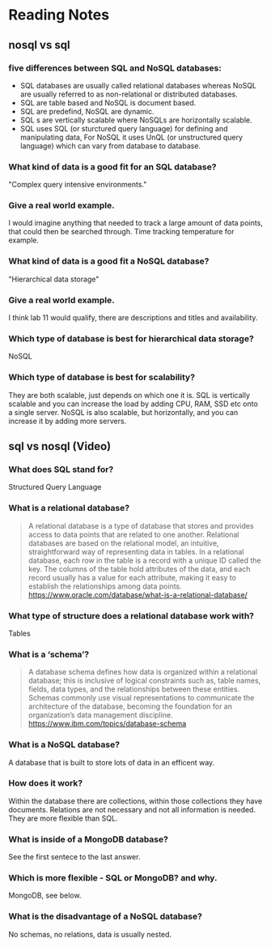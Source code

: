 # Reading Notes

## nosql vs sql

### five differences between SQL and NoSQL databases:

- SQL databases are usually called relational databases whereas NoSQL are usually referred to as non-relational or distributed databases.
- SQL are table based and NoSQL is document based. 
- SQL are predefind, NoSQL are dynamic.
- SQL s are vertically scalable where NoSQLs are horizontally scalable.
- SQL uses SQL (or sturctured query language) for defining and manipulating data, For NoSQL it uses UnQL (or unstructured query language) which can vary from database to database.

### What kind of data is a good fit for an SQL database?

"Complex query intensive environments."

### Give a real world example.

I would imagine anything that needed to track a large amount of data points, that could then be searched through. Time tracking temperature for example.

### What kind of data is a good fit a NoSQL database?

"Hierarchical data storage"

### Give a real world example.

I think lab 11 would qualify, there are descriptions and titles and availability. 

### Which type of database is best for hierarchical data storage?

NoSQL

### Which type of database is best for scalability?

They are both scalable, just depends on which one it is. SQL is vertically scalable and you can increase the load by adding CPU, RAM, SSD etc onto a single server. NoSQL is also scalable, but horizontally, and you can increase it by adding more servers. 

## sql vs nosql (Video)

### What does SQL stand for?

Structured Query Language

### What is a relational database?

> A relational database is a type of database that stores and provides access to data points that are related to one another. Relational databases are based on the relational model, an intuitive, straightforward way of representing data in tables. In a relational database, each row in the table is a record with a unique ID called the key. The columns of the table hold attributes of the data, and each record usually has a value for each attribute, making it easy to establish the relationships among data points.
> https://www.oracle.com/database/what-is-a-relational-database/


### What type of structure does a relational database work with?

Tables

### What is a ‘schema’?

> A database schema defines how data is organized within a relational database; this is inclusive of logical constraints such as, table names, fields, data types, and the relationships between these entities. Schemas commonly use visual representations to communicate the architecture of the database, becoming the foundation for an organization’s data management discipline. 
> https://www.ibm.com/topics/database-schema

### What is a NoSQL database?

A database that is built to store lots of data in an efficent way.

### How does it work?

Within the database there are collections, within those collections they have documents. Relations are not necessary and not all information is needed. They are more flexible than SQL.

### What is inside of a MongoDB database?

See the first sentece to the last answer.

### Which is more flexible - SQL or MongoDB? and why.

MongoDB, see below.

### What is the disadvantage of a NoSQL database?

No schemas, no relations, data is usually nested.